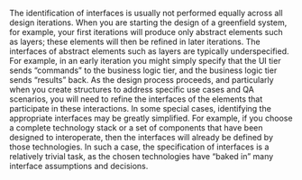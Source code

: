 The identification of interfaces is usually not performed equally across all design iterations. When you are starting the design of a greenfield system, for example, your first iterations will produce only abstract elements such as layers; these elements will then be refined in later iterations. The interfaces of abstract elements such as layers are typically underspecified. For example, in an early iteration you might simply specify that the UI tier sends “commands” to the business logic tier, and the business logic tier sends “results” back. As the design process proceeds, and particularly when you create structures to address specific use cases and QA scenarios, you will need to refine the interfaces of the elements that participate in these interactions. In some special cases, identifying the appropriate interfaces may be greatly simplified. For example, if you choose a complete technology stack or a set of components that have been designed to interoperate, then the interfaces will already be defined by those technologies. In such a case, the specification of interfaces is a relatively trivial task, as the chosen technologies have “baked in” many interface assumptions and decisions.